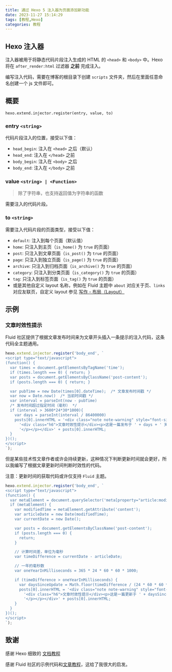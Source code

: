 ```yaml
---
title: 通过 Hexo 5 注入器为页面添加新功能
date: 2023-11-27 15:14:29
tags: [教程,Hexo]
categories: 教程
---
```


## Hexo 注入器

注入器被用于将静态代码片段注入生成的 HTML 的 `<head>` 和 `<body>` 中。Hexo 将在 `after_render:html` 过滤器 **之前** 完成注入。

编写注入代码，需要在博客的根目录下创建 `scripts` 文件夹，然后在里面任意命名创建一个 js 文件即可。

<!--more-->

## 概要

```
hexo.extend.injector.register(entry, value, to)
```

### entry `<string>`

代码片段注入的位置，接受以下值：

- `head_begin`: 注入在 `<head>` 之后（默认）
- `head_end`: 注入在 `</head>` 之前
- `body_begin`: 注入在 `<body>` 之后
- `body_end`: 注入在 `</body>` 之前

### value `<string> | <Function>`

> 除了字符串，也支持返回值为字符串的函数

需要注入的代码片段。

### to `<string>`

需要注入代码片段的页面类型，接受以下值：

- `default`: 注入到每个页面（默认值）
- `home`: 只注入到主页（`is_home()` 为 `true` 的页面）
- `post`: 只注入到文章页面（`is_post()` 为 `true` 的页面）
- `page`: 只注入到独立页面（`is_page()` 为 `true` 的页面）
- `archive`: 只注入到归档页面（`is_archive()` 为 `true` 的页面）
- `category`: 只注入到分类页面（`is_category()` 为 `true` 的页面）
- `tag`: 只注入到标签页面（`is_tag()` 为 `true` 的页面）
- 或是其他自定义 layout 名称，例如在 Fluid 主题中 `about` 对应关于页、`links` 对应友联页，自定义 layout 参见 [写作 - 布局（Layout）](https://hexo.io/zh-cn/docs/writing#布局（Layout）)



## 示例

### 文章时效性提示

Fluid 社区提供了根据文章发布时间来为文章开头插入一条提示的注入代码，这条代码全主题通用。

```javascript
hexo.extend.injector.register('body_end', `
<script type="text/javascript">
(function() {
  var times = document.getElementsByTagName('time');
  if (times.length === 0) { return; }
  var posts = document.getElementsByClassName('post-content');
  if (posts.length === 0) { return; }

  var pubTime = new Date(times[0].dateTime);  /* 文章发布时间戳 */
  var now = Date.now()  /* 当前时间戳 */
  var interval = parseInt(now - pubTime)
  /* 发布时间超过指定时间（毫秒） */
  if (interval > 3600*24*30*1000){
    var days = parseInt(interval / 86400000)
    posts[0].innerHTML = '<div class="note note-warning" style="font-size:0.9rem"><p>' +
      '<div class="h6">文章时效性提示</div><p>这是一篇发布于 ' + days + ' 天前的文章，部分信息可能已发生改变，请注意甄别。' +
      '</p></p></div>' + posts[0].innerHTML;
  }
})();
</script>
`);
```



但是某些技术性文章作者或许会持续更新，这种情况下判断更新时间就会更好，所以我编写了根据文章更新时间判断时效性的代码。

注意：更新时间的获取代码或许仅支持 ``Fluid`` 主题。

```javascript
hexo.extend.injector.register('body_end', `
<script type="text/javascript">
(function() {
  var metaElement = document.querySelector('meta[property="article:modified_time"]');
  if (metaElement) {
    var modifiedTime = metaElement.getAttribute('content');
    var articleDate = new Date(modifiedTime);
    var currentDate = new Date();

    var posts = document.getElementsByClassName('post-content');
    if (posts.length === 0) {
      return;
    }

    // 计算时间差，单位为毫秒
    var timeDifference = currentDate - articleDate;

    // 一年的毫秒数
    var oneYearInMilliseconds = 365 * 24 * 60 * 60 * 1000;

    if (timeDifference > oneYearInMilliseconds) {
      var daysSinceUpdate = Math.floor(timeDifference / (24 * 60 * 60 * 1000));
      posts[0].innerHTML = '<div class="note note-warning" style="font-size:0.9rem"><p>' +
        '<div class="h6">文章时效性提示</div><p>这是一篇更新于 ' + daysSinceUpdate + ' 天前的文章，部分信息可能已经有所发展或是发生改变。' +
        '</p></p></div>' + posts[0].innerHTML;
    }
  }
})();
</script>
`);
```







## 致谢

感谢 Hexo 细致的 [文档教程](https://hexo.io/zh-cn/api/injector.html)

感谢 Fluid 社区的示例代码和[文章教程](https://hexo.fluid-dev.com/posts/hexo-injector/)，这给了我很大的启发。
